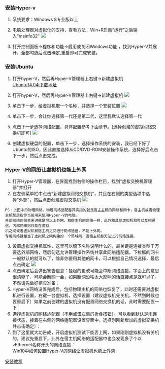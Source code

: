 ### 安装Hyper-v
1. 系统要求：Windows 8专业版以上
2. 电脑处理器对虚拟化的支持，查看方法：Win+R启动“运行”之后输入“msinfo32”
![](http://p6m5e5j2t.bkt.clouddn.com/18-4-3/61988572.jpg)

3. 打开控制面板->程序和功能->启用或关闭Windows功能 ，找到Hyper-V并展开，全部勾选后点击确定,重启即可完成安装。

### 安装Ubuntu
1. 打开hyper-V，然后再Hyper-V管理器上右键->新建虚拟机  
[Ubuntu14.04i下载地址](https://www.linuxidc.com/Linux/2016-02/128506.htm)

2. 打开hyper-V，然后再Hyper-V管理器上右键->新建虚拟机
![](http://p6m5e5j2t.bkt.clouddn.com/18-4-5/3664498.jpg)
3. 单击下一步，给虚拟机取一个名称，并选择一个安装位置
![](http://p6m5e5j2t.bkt.clouddn.com/18-4-5/55838022.jpg)
4. 单击下一步，会让你选择第一代还是第二代，这里我默认选择第一代
5. 点击下一步选择网络配置，具体配置参考下面章节。(选择创建的虚拟网络交换机即可)
![](http://p6m5e5j2t.bkt.clouddn.com/18-4-5/42283149.jpg)
6. 创建虚拟硬盘的配置，单击下一步，选择操作系统的安装，我已经下好了Ubuntu的ISO，因此直接选择从CD/DVD-ROM安装操作系统，选择好后点击下一步，然后点击完成。


### Hyper-V的网络让虚拟机也能上外网
1. 打开Hyper-V管理器，在界面找到右侧的操作栏目，找到"虚拟交换机管理器"并打开
2. 在左侧菜单栏中点击"新建虚拟网络交换机"，并且在右侧的类型选项中选择"外部"，然后点击创建虚拟交换机
![](http://p6m5e5j2t.bkt.clouddn.com/18-4-5/62254993.jpg)
```
PS：上图中的物理网络，物理网络适配器其实指的就是宿主主机的网络和网卡，宿主机或者物理主机都是指你当前用来使用Hyper-V的电脑。  
外部网络的简单来讲就是可以上外网，和宿主机的网络一样，此外和其他虚拟机和可以互相通信。内部网络则只能在虚拟
机之间或者虚拟机和宿主机之间进行网络通信，不能上外网。
专用网络就相当于虚拟机之间构建的一个局域网，连宿主机都无法进行网络连接。
```
3. 设置虚拟交换机属性，这里可以填下名称说明什么的，最关键是连接类型千万要选外部网络，然后勾选允许管理操作系统共享此网络适配器，下拉框的网卡一般默认的就可以了，除非你要用其他的网卡，可以根据自己情况选择，最后点击确定
![](http://p6m5e5j2t.bkt.clouddn.com/18-4-5/99622934.jpg)
4. 点击确定后会弹出警告信息：挂起的更改可能会中断网络连接，字面上的意思很清晰了，可能会断网一会，如果断网没啥太大影响的话直接点是就可以了，不然请先做好相应准备：
5. Hyper-V网络设置完成后，包括物理主机的网络也恢复了，此时还需要对虚拟机进行设置，右键一台虚拟机，选择设置（建议虚拟机先关机，不然到时候也要重启下）如果之前创建的虚拟机没有配置网络交换机的话，此时需要配置一下：
6. 选择虚拟机的网络适配器（不用点击左侧的折叠按钮），可以看到默认是未连接状态，接着在右侧的网络适配器设置界面中，选择刚刚新增加的虚拟交换机并点击确定）：
7. 到了这里就大功告成，开启虚拟机测试下能否上网，如果刚刚虚拟机没有关机的，建议先重启下，此外在宿主机网络的适配器中也会发现多了个以vEthernet名称开头的网络连接：  
[Win10中如何设置Hyper-V的网络让虚拟机也能上外网](https://shiyousan.com/post/636364159616645479)





[安装教程](https://www.linuxidc.com/Linux/2016-04/129750.htm)
